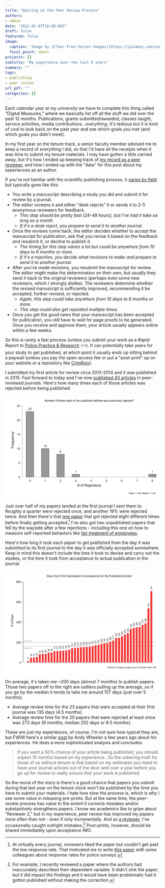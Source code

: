 ```yaml
---
title: "Waiting on the Peer Review Process"
authors: 
- admin
date: "2022-01-07T16:00:00Z"
draft: false
featured: false
image:
  caption: "Image by [Clker-Free-Vector-Images](https://pixabay.com/users/clker-free-vector-images-3736/) from [Pixabay](https://pixabay.com/vectors/skeleton-smiling-sitting-cartoon-30160/)"
  focal_point: smart
projects: []
subtitle: "My experience over the last 8 years"
summary: ""
tags:
- publishing
- peer review
url_pdf: ""
categories: []
---
```


Each calendar year at my university we have to complete this thing called "Digital Measures," where we basically list off all the stuff we did over the past 12 months. Publications, grants submitted/awarded, classes taught, service activities, media contributions...*everything*. It's tedious but it is kind of cool to look back on the past year and see which goals you met (and which goals you didn't meet). 

In my first year on the tenure track, a senior faculty member advised me to keep a record of *everything* I did, so that I'd have all the receipts when it was time to submit my tenure materials. I may have gotten a little carried away, but it's how I ended up keeping track of [my record as a peer reviewer](https://jnix.netlify.app/post/post14-my-reviewer-history/), and how I ended up with the "data" for this post about my experiences as an author. 

If you're not familiar with the scientific publishing process, it [varies by field](https://www.nature.com/articles/530148a) but typically goes like this:

* You write a manuscript describing a study you did and submit it for review by a journal.
* The editor screens it and either "desk rejects" it or sends it to 2-5 anonymous reviewers for feedback. 
  - *This step should be pretty fast (24-48 hours), but I've had it take as long as a month.*
  - *If it's a desk reject, you prepare to send it to another journal.*
* Once the reviews come back, the editor decides whether to accept the manuscript for publication, ask that you revise it based on the feedback and resubmit it, or decline to publish it. 
  - *The timing for this step varies a lot but could be anywhere from 10 days to 6 months or more.* 
  - *If it's a rejection, you decide what revisions to make and prepare to send it to another journal.*
* After you've made revisions, you resubmit the manuscript for review. The editor might make the determination on their own, but usually they send it back to the original reviewers (perhaps even some new reviewers, which I strongly dislike). The reviewers determine whether the revised manuscript is sufficiently improved, recommending it be accepted, further revised, or rejected.
  - *Again, this step could take anywhere from 10 days to 6 months or more.*
  - *This step could also get repeated multiple times.*
* Once you get the good news that your manuscript has been accepted for publication, you still have to wait for page proofs to be generated. Once you receive and approve them, your article usually appears online within a few weeks. 

So this is rarely a fast process (unless you submit your work as a *Rapid Report* to [Police Practice & Research](https://www.tandfonline.com/journals/gppr20) ⚡⚡). It can potentially take years for your study to get published, at which point it usually ends up sitting behind a paywall (unless you pay the open-access fee or put a "post-print" up on your website or a repository like [CrimRxiv](https://www.crimrxiv.com/)).

I submitted my first article for review circa 2013-2014 and it was published in 2015. Fast forward to today and I've now [published 43 articles](https://jnix.netlify.app/publication/) in peer-reviewed journals. Here's how many times each of those articles was rejected before being published.

![rejections](rejections.png)

Just over half of my papers landed at the first journal I sent them to. Roughly a quarter were rejected once, and another 19% were rejected twice. And then there's that [one paper](https://jnix.netlify.app/publication/26-pjc-demeanor/) that got rejected eight different times before finally getting accepted.[^1] I've also got two unpublished papers that fell by the wayside after a few rejections - including this one on how to measure self-reported behaviors like [fair treatment of employees](https://www.crimrxiv.com/pub/ckjwt1m4/release/1).

Here's how long it took each paper to get published from the day it was submitted to its first journal to the day it was officially accepted somewhere. Keep in mind this doesn't include the time it took to devise and carry out the studies, or the time it took from acceptance to actual publication in the journal.

![review_time](review_time.png)

On average, it's taken me ~200 days (almost 7 months) to publish papers. Those two papers off to the right are outliers pulling up the average, so if you go by the median it tends to take me around 157 days (just over 5 months). 

* Average review time for the 23 papers that were accepted at their first journal was 135 days (4.5 months).
* Average review time for the 20 papers that were rejected at least once was 273 days (9 months; median 252 days or 8.5 months). 

These are just my experiences, of course. I'm not sure how typical they are, but FWIW here's a similar [post](https://andrewpwheeler.com/2018/05/09/the-length-it-takes-from-submission-to-publication/) by Andy Wheeler a few years ago about his experiences. He does a more sophisticated analysis and concludes:

> If you want a 50% chance of your article being published, you should expect 10 months based on my experience...So the sobering truth for those of us without tenure is that based on my estimates you need to have your journal articles out of the door well over a year before you go up for review to really ensure that your work is published.

So the moral of the story is there's a good chance that papers you submit during that last year on the tenure clock won't be published by the time you have to submit your materials. I hate how slow the process is, which is why I see some value in releasing pre-prints. But at the same time, the peer-review process has value to the extent it corrects mistakes and/or substantively strengthens papers. I know we academics like to gripe about "Reviewer 2," but in my experience, peer review has improved my papers more often than not - even if only incrementally. And as [a reviewer](https://jnix.netlify.app/post/post14-my-reviewer-history/), I've occasionally caught outright mistakes.[^2] Post-prints, however, should be shared immediately upon acceptance IMO.


[^1]: At virtually every journal, reviewers liked the paper but couldn't get past the low response rate. That motivated me to write [this paper](https://jnix.netlify.app/publication/22-response-rates/) with some colleagues about response rates for police surveys. 
[^2]: For example, I recently reviewed a paper where the authors had inaccurately described their dependent variable. It didn't sink the paper, but it did impact the findings and it would have been problematic had it gotten published without making the correction. 
